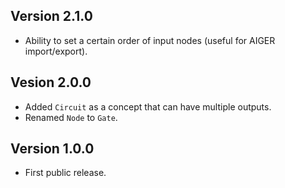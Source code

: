 ## Version 2.1.0

- Ability to set a certain order of input nodes (useful for AIGER import/export).

## Vesion 2.0.0

- Added `Circuit` as a concept that can have multiple outputs.
- Renamed `Node` to `Gate`.

## Version 1.0.0

- First public release.
